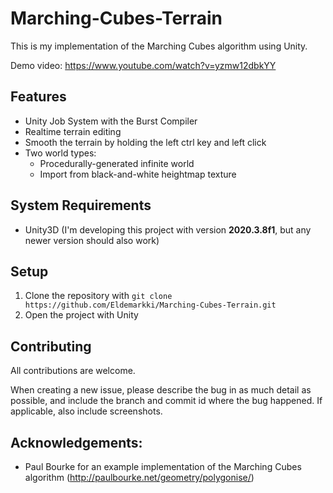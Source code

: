 # Marching-Cubes-Terrain
This is my implementation of the Marching Cubes algorithm using Unity.

Demo video: https://www.youtube.com/watch?v=yzmw12dbkYY

## Features
  - Unity Job System with the Burst Compiler
  - Realtime terrain editing
  - Smooth the terrain by holding the left ctrl key and left click
  - Two world types:
    - Procedurally-generated infinite world
    - Import from black-and-white heightmap texture

## System Requirements
  - Unity3D (I'm developing this project with version **2020.3.8f1**, but any newer version should also work)

## Setup
  1. Clone the repository with `git clone https://github.com/Eldemarkki/Marching-Cubes-Terrain.git`
  2. Open the project with Unity

## Contributing
All contributions are welcome.

When creating a new issue, please describe the bug in as much detail as possible, and include the branch and commit id where the bug happened. If applicable, also include screenshots.

## Acknowledgements:
- Paul Bourke for an example implementation of the Marching Cubes algorithm (http://paulbourke.net/geometry/polygonise/)
